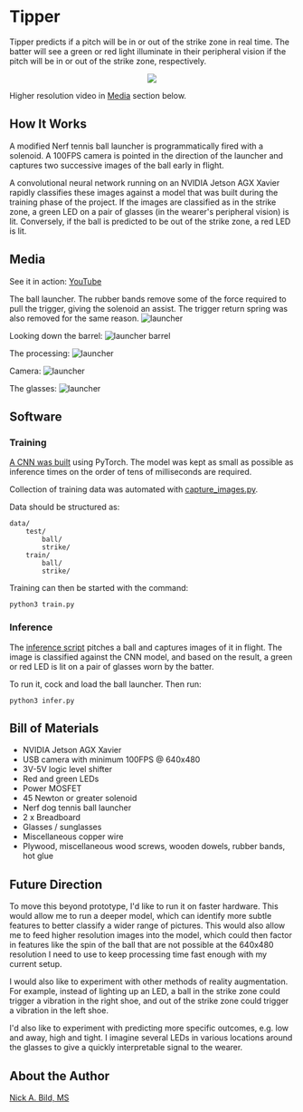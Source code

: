 # Tipper

Tipper predicts if a pitch will be in or out of the strike zone in real time.  The batter will see a green or red light illuminate in their peripheral vision if the pitch will be in or out of the strike zone, respectively.

<p align="center">
<img src="https://raw.githubusercontent.com/nickbild/tipper/master/media/video.gif">
</p>

Higher resolution video in [Media](https://github.com/nickbild/tipper#media) section below.

## How It Works

A modified Nerf tennis ball launcher is programmatically fired with a solenoid.  A 100FPS camera is pointed in the direction of the launcher and captures two successive images of the ball early in flight.

A convolutional neural network running on an NVIDIA Jetson AGX Xavier rapidly classifies these images against a model that was built during the training phase of the project.  If the images are classified as in the strike zone, a green LED on a pair of glasses (in the wearer's peripheral vision) is lit.  Conversely, if the ball is predicted to be out of the strike zone, a red LED is lit.

## Media

See it in action: [YouTube](https://www.youtube.com/watch?v=dkE9XCBSyhw)

The ball launcher.  The rubber bands remove some of the force required to pull the trigger, giving the solenoid an assist.  The trigger return spring was also removed for the same reason.
![launcher](https://raw.githubusercontent.com/nickbild/tipper/master/media/launcher_sm.jpg)

Looking down the barrel:
![launcher barrel](https://raw.githubusercontent.com/nickbild/tipper/master/media/launcher_barrel_sm.jpg)

The processing:
![launcher](https://raw.githubusercontent.com/nickbild/tipper/master/media/xavier_sm.jpg)

Camera:
![launcher](https://raw.githubusercontent.com/nickbild/tipper/master/media/camera_sm.jpg)

The glasses:
![launcher](https://raw.githubusercontent.com/nickbild/tipper/master/media/glasses_sm.jpg)

## Software

### Training

[A CNN was built](https://github.com/nickbild/tipper/blob/master/train.py) using PyTorch.  The model was kept as small as possible as inference times on the order of tens of milliseconds are required.

Collection of training data was automated with [capture_images.py](https://github.com/nickbild/tipper/blob/master/capture_images.py).

Data should be structured as:

```
data/
    test/
        ball/
        strike/
    train/
        ball/
        strike/
```

Training can then be started with the command:

```
python3 train.py
```

### Inference

The [inference script](https://github.com/nickbild/tipper/blob/master/infer.py) pitches a ball and captures images of it in flight.  The image is classified against the CNN model, and based on the result, a green or red LED is lit on a pair of glasses worn by the batter.

To run it, cock and load the ball launcher.  Then run:

```
python3 infer.py
```

## Bill of Materials

- NVIDIA Jetson AGX Xavier
- USB camera with minimum 100FPS @ 640x480
- 3V-5V logic level shifter
- Red and green LEDs
- Power MOSFET
- 45 Newton or greater solenoid
- Nerf dog tennis ball launcher
- 2 x Breadboard
- Glasses / sunglasses
- Miscellaneous copper wire
- Plywood, miscellaneous wood screws, wooden dowels, rubber bands, hot glue

## Future Direction

To move this beyond prototype, I'd like to run it on faster hardware.  This would allow me to run a deeper model, which can identify more subtle features to better classify a wider range of pictures.  This would also allow me to feed higher resolution images into the model, which could then factor in features like the spin of the ball that are not possible at the 640x480 resolution I need to use to keep processing time fast enough with my current setup.

I would also like to experiment with other methods of reality augmentation.  For example, instead of lighting up an LED, a ball in the strike zone could trigger a vibration in the right shoe, and out of the strike zone could trigger a vibration in the left shoe.

I'd also like to experiment with predicting more specific outcomes, e.g. low and away, high and tight.  I imagine several LEDs in various locations around the glasses to give a quickly interpretable signal to the wearer.

## About the Author

[Nick A. Bild, MS](https://nickbild79.firebaseapp.com/#!/)
